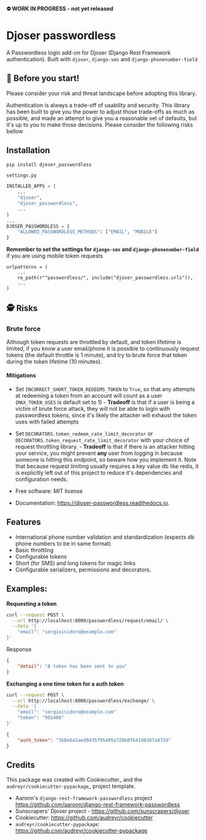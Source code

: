 **⛔️ WORK IN PROGRESS - not yet released**

# Djoser passwordless
A Passwordless login add-on for Djoser (Django Rest Framework authentication). Built with `djoser`, `django-sms` and `django-phonenumber-field`

## 🔑 Before you start!
Please consider your risk and threat landscape before adopting this library. 

Authentication is always a trade-off of usability and security. This library has been built to give you the power to adjust those trade-offs as much as possible, and made an attempt to give you a reasonable set of defaults, but it's up to you to make those decisions. Please consider the following risks bellow 

## Installation 
```.sh
pip install djoser_passwordless
```

`settings.py`
```.py
INSTALLED_APPS = (
    ...
    "djoser",
    "djoser_passwordless",
    ...
)
...
DJOSER_PASSWORDLESS = {
    "ALLOWED_PASSWORDLESS_METHODS": ["EMAIL", "MOBILE"]
}
```
**Remember to set the settings for `django-sms` and `django-phonenumber-field`** if you are using mobile token requests

```
urlpatterns = (
    ...
    re_path(r"^passwordless/", include("djoser_passwordless.urls")),
    ...
)
```

## 🕵️ Risks 
### Brute force
Although token requests are throttled by default, and token lifetime is limited, if you know a user email/phone it is possible to continuously request tokens (the default throttle is 1 minute), and try to brute force that token during the token lifetime (10 minutes).

#### Mitigations
* Set `INCORRECT_SHORT_TOKEN_REDEEMS_TOKEN` to `True`, so that any attempts at redeeming a token from an account will count as a user (`MAX_TOKEN_USES` is default set to 1) - **Tradeoff** is that if a user is being a victim of brute force attack, they will not be able to login with passwordless tokens, since it's likely the attacker will exhaust the token uses with failed attempts 

* Set `DECORATORS.token_redeem_rate_limit_decorator` or `DECORATORS.token_request_rate_limit_decorator` with your choice of request throttling library. - **Tradeoff** is that if there is an attacker hitting your service, you might prevent **any** user from logging in because someone is hitting this endpoint, so beware how you implement it. Note that because request limiting usually requires a key value db like redis, it is explicitly left out of this project to reduce it's dependencies and configuration needs.


* Free software: MIT license
* Documentation: https://djoser-passwordless.readthedocs.io.


## Features
* International phone number validation and standardization (expects db phone numbers to be in same format)
* Basic throttling
* Configurable tokens
* Short (for SMS) and long tokens for magic links
* Configurable serializers, permissions and decorators.

## Examples:
**Requesting a token**
```.sh
curl --request POST \
  --url http://localhost:8000/passwordless/request/email/ \
  --data '{
	"email": "sergioisidoro@example.com"
}'
```
Response
```.json
{
	"detail": "A token has been sent to you"
}
```

**Exchanging a one time token for a auth token**
```.sh
curl --request POST \
  --url http://localhost:8000/passwordless/exchange/ \
  --data '{
	"email": "sergioisidoro@example.com"
	"token": "902488"
}'
```
```.json
{
	"auth_token": "3b8e6a2aed0435f95495e728b0fb41d0367a872d"
}
```


## Credits
This package was created with Cookiecutter_ and the `audreyr/cookiecutter-pypackage`_ project template.

* Aaronn's `django-rest-framework-passwordless` project https://github.com/aaronn/django-rest-framework-passwordless
* Sunscrapers' Djoser project - https://github.com/sunscrapers/djoser
* Cookiecutter: https://github.com/audreyr/cookiecutter
* `audreyr/cookiecutter-pypackage`: https://github.com/audreyr/cookiecutter-pypackage

